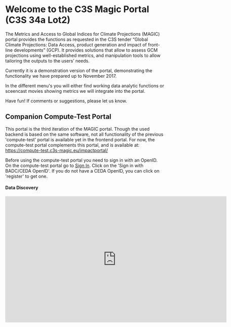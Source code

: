 # Welcome to the C3S Magic Portal (C3S 34a Lot2)

The Metrics and Access to Global Indices for Climate Projections (MAGIC) portal provides the functions as requested in the C3S tender “Global Climate Projections: Data Access, product generation and impact of front-line developments” (GCP). It provides solutions that allow to assess GCM projections using well-established metrics, and manipulation tools to allow tailoring the outputs to the users’ needs.

Currently it is a demonstration version of the portal, demonstrating the functionality we have prepared up to November 2017.

In the different menu's you will either find working data analytic functions or sceencast movies showing metrics we will integrate into the portal.

Have fun! If comments or suggestions, please let us know.

## Companion Compute-Test Portal

This portal is the third iteration of the MAGIC portal. Though the used backend is based on the same software, not all functionality of the previous 'compute-test' portal is available yet in the frontend portal. For now, the compute-test portal complements this portal, and is available at: https://compute-test.c3s-magic.eu/impactportal/

Before using the compute-test portal you need to sign in with an OpenID. On the compute-test portal go to [Sign In](https://compute-test.c3s-magic.eu/impactportal/account/login.jsp). Click on the 'Sign in with BADC/CEDA OpenID'. If you do not have a CEDA OpenID, you can click on 'register' to get one.

#### Data Discovery

<iframe width="700" height="400" src="https://www.youtube.com/embed/UmIWfLD5Q5A" frameborder="0" allowfullscreen></frame>

The compute-test portal has a link to the data as provided by CP4CDS. Above is a video showing the commection to the C3S CP4CDS (C3S 34a lot1) ESGF data node with Global Climate Model data. It shows how the data can be searched and accessed through the MAGIC portal.

Data can be browsed and viewed live in the [Data discovery](https://compute-test.c3s-magic.eu/impactportal/account/processing.jsp) section of the compute-test portal. Browsing the (meta)data is public, for access to the data you will need to sign-in.

#### ESMValTool 1.1 based diagnostics

<iframe width="700" height="400" src="https://www.youtube.com/embed/Tlw_SLNRdxc?start=192" frameborder="0" allowfullscreen></frame>

The compute-test portal is capable of running a number of ESMValTool 1.1 based diagnostics. Above is a video showcasing this functionality.

Diagnostics are available in the Account section on the [Processing page](https://compute-test.c3s-magic.eu/impactportal/account/processing.jsp). On the Web processing services page, select 'compute.c3s.magic' from the dropdown list. Then you will see the available processing services from C3S-34a lot 1 MAGIC. Selections are filled with default options, so you can just press 'start processing' or adjust the default settings to you liking.



